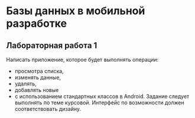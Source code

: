 # Базы данных в мобильной разработке
## Лабораторная работа 1

Написать приложение, которое будет выполнять операции:
- просмотра списка, 
- изменять данные, 
- удалять, 
- добавлять новые 
- с использованием стандартных классов в Android.
Задание следует выполнять по теме курсовой.
Интерфейс по возможности должен соответствовать дизайну.